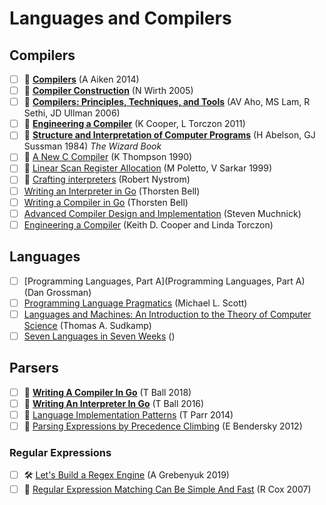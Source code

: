 # Languages and Compilers

## Compilers

- [ ] 🎥 [**Compilers**](http://openclassroom.stanford.edu/MainFolder/CoursePage.php?course=Compilers) (A Aiken 2014)
- [ ] 📖 [**Compiler Construction**](https://c9x.me/compile/bib/wirthcc.pdf) (N Wirth 2005)
- [ ] 📖 [**Compilers: Principles, Techniques, and Tools**](https://suif.stanford.edu/dragonbook/) (AV Aho, MS Lam, R Sethi, JD Ullman 2006)
- [ ] 📖 [**Engineering a Compiler**](https://www.elsevier.com/books/engineering-a-compiler/cooper/978-0-12-088478-0) (K Cooper, L Torczon 2011)
- [ ] 📖 [**Structure and Interpretation of Computer Programs**](https://mitpress.mit.edu/sites/default/files/sicp/index.html) (H Abelson, GJ Sussman 1984) _The Wizard Book_
- [ ] 📄 [A New C Compiler](https://c9x.me/compile/bib/new-c.pdf) (K Thompson 1990)
- [ ] 📄 [Linear Scan Register Allocation](https://c9x.me/compile/bib/linearscan.pdf)  (M Poletto, V Sarkar 1999)
- [ ] 📄 [Crafting interpreters](https://craftinginterpreters.com/) (Robert Nystrom)
- [ ]    [Writing an Interpreter in Go]() (Thorsten Bell)
- [ ]    [Writing a Compiler in Go]() (Thorsten Bell)
- [ ]    [Advanced Compiler Design and Implementation]() (Steven Muchnick)
- [ ]    [Engineering a Compiler]() (Keith D. Cooper and Linda Torczon)

## Languages

- [ ] [Programming Languages, Part A](Programming Languages, Part A) (Dan Grossman)
- [ ] [Programming Language Pragmatics]() (Michael L. Scott)
- [ ] [Languages and Machines: An Introduction to the Theory of Computer Science]() (Thomas A. Sudkamp)
- [ ] [Seven Languages in Seven Weeks]() ()

## Parsers

- [ ] 📖 [**Writing A Compiler In Go**](https://compilerbook.com) (T Ball 2018)
- [ ] 📖 [**Writing An Interpreter In Go**](https://interpreterbook.com) (T Ball 2016)
- [ ] 📖 [Language Implementation Patterns](https://pragprog.com/book/tpdsl/language-implementation-patterns) (T Parr 2014)
- [ ] 💬 [Parsing Expressions by Precedence Climbing](https://eli.thegreenplace.net/2012/08/02/parsing-expressions-by-precedence-climbing) (E Bendersky 2012)

### Regular Expressions

- [ ] 🛠 [Let's Build a Regex Engine](https://kean.blog/post/lets-build-regex) (A Grebenyuk 2019)
- [ ] 📄 [Regular Expression Matching Can Be Simple And Fast](https://swtch.com/~rsc/regexp/regexp1.html) (R Cox 2007)
